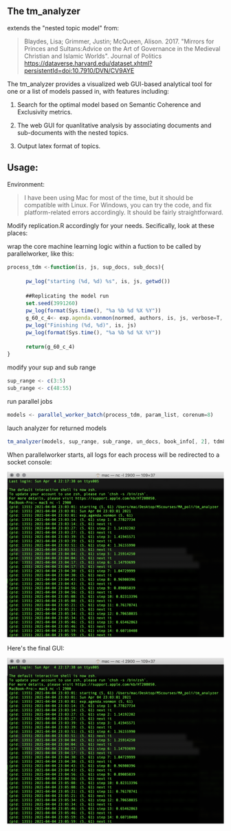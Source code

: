 ## The tm_analyzer

extends the "nested topic model" from:


> Blaydes, Lisa; Grimmer, Justin; McQueen, Alison. 2017. "Mirrors for Princes and Sultans:Advice on the Art of Governance in the Medieval Christian and Islamic Worlds". Journal of Politics
> https://dataverse.harvard.edu/dataset.xhtml?persistentId=doi:10.7910/DVN/CV9AYE  



The tm_analyzer provides a visualized web GUI-based analytical tool for one or a list of models passed in, with features including:   

1. Search for the optimal model based on Semantic Coherence and Exclusivity metrics.  

1. The web GUI for quanlitative analysis by associating documents and sub-documents with the nested topics.  

1. Output latex format of topics.  


## Usage: 

Environment:
> I have been using Mac for most of the time, but it should be compatible with Linux.
> For Windows, you can try the code, and fix platform-related errors accordingly. It should be fairly straightforward.


Modify replication.R accordingly for your needs. Secifically, look at these places:

wrap the core machine learning logic within a fuction to be called by parallelworker, like this:
```javascript 
process_tdm <-function(is, js, sup_docs, sub_docs){
 
      pw_log("starting (%d, %d) %s", is, js, getwd())
  
      ##Replicating the model run
      set.seed(3991260)
      pw_log(format(Sys.time(), "%a %b %d %X %Y"))
      g_60_c_4<- exp.agenda.vonmon(normed, authors, is, js, verbose=T, kappa= 1000)
      pw_log("Finishing (%d, %d)", is, js)
      pw_log(format(Sys.time(), "%a %b %d %X %Y"))
          
      return(g_60_c_4)
} 
```

modify your sup and sub range
```javascript
sup_range <- c(3:5)
sub_range <- c(48:55)
```

run parallel jobs
```javascript
models <- parallel_worker_batch(process_tdm, param_list, corenum=8)
```

lauch analyzer for returned models
```javascript
tm_analyzer(models, sup_range, sub_range, un_docs, book_info[, 2], tdm8, sup_tdm8)
```

When parallelworker starts, all logs for each process will be redirected to a socket console:

 <img src="https://github.com/georgeyean/tm_analyzer/blob/main/images/log.png" width="600">
 

Here's the final GUI:

 <img src="https://github.com/georgeyean/tm_analyzer/blob/main/images/log.png" width="600">








